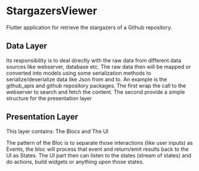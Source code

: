 # StargazersViewer
Flutter application for retrieve the stargazers of a Github repository. 

## Data Layer
Its responsibility is to deal directly with the raw data from different data sources like webserver, database etc. 
The raw data then will be mapped or converted into models using some serialization methods to serialize/deserialize data like Json from and to.
An example is the github_apis and github repository packages.
The first wrap the call to the webserver to search and fetch the content. 
The second provide a simple structure for the presentation layer 

## Presentation Layer
This layer contains: The Blocs and The UI

The pattern of the Bloc is to separate those interactions (like user inputs) as Events, the bloc will process that event and return/emit results back to the UI as States.
The UI part then can listen to the states (stream of states) and do actions, build widgets or anything upon those states.

